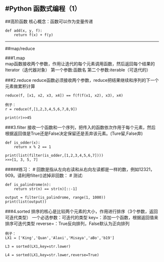 #Python 函数式编程（1）
---
##高阶函数
核心概念：函数可以作为变量传递

	def add(x, y, f):
	    return f(x) + f(y)  
    
---  
##map/reduce  
    
###1.map  
	map函数接收两个参数，作用让迭代的每个元素调用函数，然后返回每个结果的Iterator（迭代器对象）
	第一个参数:函数名
	第二个参数:iterable（可迭代的）
	
###2.reduce
	reduce函数必须接收两个参数，reduce把结果继续和序列的下一个元素做累积计算  
	
	reduce(f, [x1, x2, x3, x4]) == f(f(f(x1, x2), x3), x4)
	
	例子：
	r = reduce(f,[1,2,3,4,5,6,7,8,9])

	print(r)>>45
	    
###3.filter
	接收一个函数和一个序列，把传入的函数依次作用于每个元素，然后根据返回值是True还是False决定保留还是丢弃该元素。(Ture留,False弃)
	
	def is_odder(x):
    	return x % 2 == 1

	print(list(filter(is_odder,[1,2,3,4,5,6,7])))  
	>>>[1, 3, 5, 7]
	  
#####练习：
	# 回数是指从左向右读和从右向左读都是一样的数，例如12321，909。请利用filter()滤掉非回数：
	# 测试:

	def is_palindrome(n):
	    return str(n) == str(n)[::-1]
	
	output = filter(is_palindrome, range(1, 1000))
	print(list(output))
  
###4.sorted
	排序的核心是比较两个元素的大小，作用进行排序（3个参数，返回可迭代类型）
	一个必选参数：可迭代的类型
	key=：添加一个函数，根据返回值来排序可迭代类型
	reverse=：True反向排列，False默认为正向排列
	
	例子：
	LX1 = ['King','Quan','Alaxi','Misaya','aBo','b19']

	L3 = sorted(LX1,key=str.lower)
	
	L4 = sorted(LX1,key=str.lower,reverse=True)  
  


  
